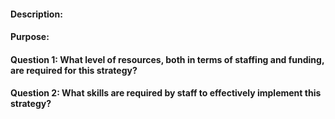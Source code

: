 #### Description: 

#### Purpose:

#### Question 1: What level of resources, both in terms of staffing and funding, are required for this strategy?

#### Question 2: What skills are required by staff to effectively implement this strategy?

